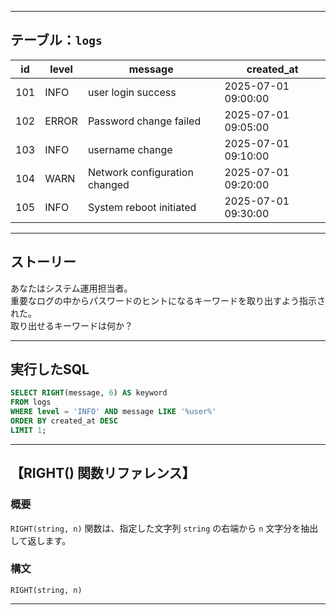 
---

## テーブル：`logs`

| id  | level   | message                            | created_at          |
|------|---------|----------------------------------|---------------------|
| 101  | INFO    | user login success               | 2025-07-01 09:00:00 |
| 102  | ERROR   | Password change failed           | 2025-07-01 09:05:00 |
| 103  | INFO    | username change                  | 2025-07-01 09:10:00 |
| 104  | WARN    | Network configuration changed    | 2025-07-01 09:20:00 |
| 105  | INFO    | System reboot initiated          | 2025-07-01 09:30:00 |

---

## ストーリー

あなたはシステム運用担当者。  
重要なログの中からパスワードのヒントになるキーワードを取り出すよう指示された。  
取り出せるキーワードは何か？

---

## 実行したSQL

```sql
SELECT RIGHT(message, 6) AS keyword
FROM logs
WHERE level = 'INFO' AND message LIKE '%user%'
ORDER BY created_at DESC
LIMIT 1;
````

---

## 【RIGHT() 関数リファレンス】

### 概要

`RIGHT(string, n)` 関数は、指定した文字列 `string` の右端から `n` 文字分を抽出して返します。

### 構文

```
RIGHT(string, n)
```

---



